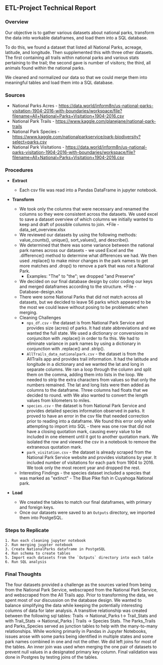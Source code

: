 ## ETL-Project Technical Report

### Overview

Our objective is to gather various datasets about national parks, transform the data into workable dataframes, and load them into a SQL database. 

To do this, we found a dataset that listed all National Parks, acreage, latitude, and longitude. Then supplemented this with three other datasets. The first containing all trails within national parks and various stats pertaining to the trail; the second gave is number of visitors; the third, all animals found within the national parks.

We cleaned and normalized our data so that we could merge them into meaningful tables and load them into a SQL database.

### Sources

* National Parks Acres - https://data.world/inform8n/us-national-parks-visitation-1904-2016-with-boundaries/workspace/file?filename=All+National+Parks+Visitation+1904-2016.csv
* National Park Trails -  https://www.kaggle.com/planejane/national-park-trails
* National Park Species - https://www.kaggle.com/nationalparkservice/park-biodiversity?select=parks.csv
* National Park Visitations - https://data.world/inform8n/us-national-parks-visitation-1904-2016-with-boundaries/workspace/file?filename=All+National+Parks+Visitation+1904-2016.csv
 
### Procedures

* **Extract**
    * Each csv file was read into a Pandas DataFrame in jupyter notebook.

* **Transform**
    * We took only the columns that were necessary and renamed the columns so they were consistent across the datasets.  We used excel to save a dataset overview of which columns we initially wanted to keep and draft of possible columns to join.
    	*File - data_set_overview.xlsx
    * We reviewed our datasets by using the following methods: value_counts(), unique(), sort_values(), and describe().
    * We determined that there was some variance between the national park names across our datasets - we used Excel and the .difference() method to determine what differences we had. We then used .replace() to make minor changes in the park names to get more matches and .drop() to remove a park that was not a National Park.
        * Examples: "The" to "the"; we dropped "and Preserve"
    * We decided on our final database design by color coding our keys and merged dataframes according to the structure.
	*File - Database-design.xlsx
    * There were some National Parks that did not match across all datasets, but we decided to leave 56 parks which appeared to be the most we could leave without posing to be problematic when merging.
    * Cleaning Challenges
        * `nps_df.csv` - the dataset is from National Park Service and provides size (acres) of parks.  It had state abbreviations and we wanted the full state. We used a dictionary or conversions in conjunciton with .replace() in order to fix this.  We had to eliminate variance in park names by using a dictionary in conjunction with .replace() and .strip().
        * `AllTrails_data_nationalpark.csv` - the dataset is from the AllTrails app and provides trail information.  It had the latitude and longitude in a dictionary and we wanted the lat and long in separate columns. We ran a loop through the column and split them on the comma, adding them into lists in the loop. We needed to strip the extra characters from values so that only the numbers remained. The lat and long lists were then added as columns to the dataframe. Three columns had floats that we decided to round.  with We also wanted to convert the length values from kilometers to miles. 
        * `species.csv` - the dataset is from National Park Service and provides detailed species information observed in parks.  It proved to have an error in the csv file that needed correction prior to reading into a dataframe. We found this error only while attempting to import into SQL - there was one row that did not have a closing quotation mark, causing every value to be included in one element until it got to another quotation mark. We isolated the row and viewed the csv in a notebook to remove the extraneous quotation mark.
        * `park_visitation.csv` - the dataset is already scraped from the National Park Service website and provides visitations by year.  It included number of visitations for each park from 1904 to 2016. We took only the most recent year and dropped the rest. 
    * Interesting Findings - the species dataset included a species that was marked as "extinct" - The Blue Pike fish in Cuyahoga National park.

* **Load**
    * We created the tables to match our final dataframes, with primary and foreign keys. 
    * Once our datasets were saved to an `Outputs` directory, we imported them into PostgeSQL.

### Steps to Replicate
    1. Run each cleaning jupyter notebook 
    2. Run merging juypter notebook
    3. Create NationalParks dataframe in PostgeSQL
    4. Run schema to create tables
    5. Import each datasets from the `Outputs` directory into each table
    6. Run SQL analysis

### Final Thoughts
The four datasets provided a challenge as the sources varied from being from the National Park Service, webscraped from the National Park Service, and webscraped from the All Trails app.  Prior to transforming the data, we spent most of our discussion on the database design.  We wanted to balance simplifying the data while keeping the potentially interesting columns of data for later analysis.  A transitive relationship was created between the following sql tables: Trails -> National_Parks t-> Trail_Stats and with Trail_Stats -> National_Parks | Trails -> Species Stats.  The Parks_Trails and Parks_Species served as junction tables to help with the many-to-many relationships.  While working primarily in Pandas in Jupyter Notebooks, issues arose with some parks being identified in multiple states and some park names combined in one and not the other.  We did left joins for most of the tables.  An inner join was used when merging the one pair of datasets to prevent null values in a designated primary key column.  Final validation was done in Postgres by testing joins of the tables. 
 
